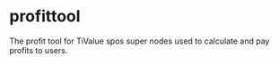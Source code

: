 # profittool
The profit tool for TiValue spos super nodes used to calculate and pay profits to users.
